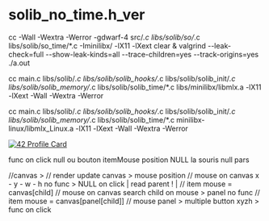 # solib_no_time.h_ver
 cc -Wall -Wextra -Werror -gdwarf-4 src/*.c  libs/solib/so/*.c libs/solib/so_time/*.c  -Iminilibx/ -lX11 -lXext
 clear & valgrind --leak-check=full --show-leak-kinds=all --trace-children=yes --track-origins=yes ./a.out

 cc main.c libs/solib/*.c libs/solib/solib_hooks/*.c libs/solib/solib_init/*.c libs/solib/solib_memory/*.c libs/solib/solib_time/*.c libs/minilibx/libmlx.a -lX11 -lXext -Wall -Wextra -Werror

 cc main.c libs/solib/*.c libs/solib/solib_hooks/*.c libs/solib/solib_init/*.c libs/solib/solib_memory/*.c libs/solib/solib_time/*.c minilibx-linux/libmlx_Linux.a -lX11 -lXext -Wall -Wextra -Werror

 [![42 Profile Card](https://1337-readme-xi.vercel.app/api/profile?cursus=42&dark=true&email=hide&leet_logo=hide&login=zoyern)](https://github.com/mohouyizme/1337-readme)

func on click null ou bouton
itemMouse position NULL la souris null pars

 //canvas > 
 // render update canvas > mouse position
 // mouse on canvas x - y - w - h no func > NULL on click
					| read parent ! |
 // item mouse = canvas[child]
 // mouse on canvas search child on mouse > panel no func
 // item mouse = canvas[panel[child]] 
 // mouse panel > multiple button xyzh > func on click 

 
